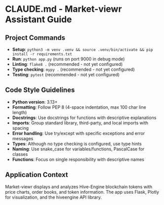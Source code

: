 # CLAUDE.md - Market-viewr Assistant Guide

## Project Commands
- **Setup**: `python3 -m venv .venv && source .venv/bin/activate && pip install -r requirements.txt`
- **Run**: `python app.py` (runs on port 9000 in debug mode)
- **Linting**: `flake8 .` (recommended - not yet configured)
- **Type checking**: `mypy .` (recommended - not yet configured)
- **Testing**: `pytest` (recommended - not yet configured)

## Code Style Guidelines
- **Python version**: 3.13+
- **Formatting**: Follow PEP 8 (4-space indentation, max 100 char line length)
- **Docstrings**: Use docstrings for functions with descriptive explanations
- **Imports**: Group standard library, third-party, and local imports with spacing
- **Error handling**: Use try/except with specific exceptions and error messages
- **Types**: Although no type checking is configured, use type hints
- **Naming**: Use snake_case for variables/functions, PascalCase for classes
- **Functions**: Focus on single responsibility with descriptive names

## Application Context
Market-viewr displays and analyzes Hive-Engine blockchain tokens with price charts, order books, and token information. The app uses Flask, Plotly for visualization, and the hiveengine API library.